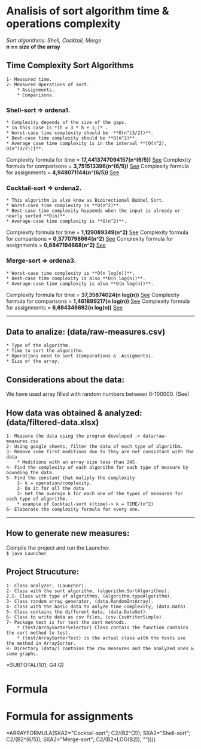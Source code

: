 # Analisis of sort algorithm time & operations complexity  

*Sort algorithms: Shell, Cocktail, Merge*  
**n == size of the array**  

## Time Complexity Sort Algorithms
    1- Measured time.
    2- Measured Operations of sort.
        * Assignments.
        * Comparisons.

### Shell-sort => ordena1.
    * Complexity depends of the size of the gaps.
    * In this case is *(h = 3 * h + 1;)* .
    * Worst-case time complexity should be  **O(n^(3/2))**.
    * Best-case time complexity should be **O(n^2)**.
    * Average case time complexity is in the interval **[O(n^2), O(n^(3/2))]**.
  
Complexity formula for time = **17,4413747094157(n^(6/5))**  [See](data/Shell-sort-Time.png)
Complexity formula for comparisons = **3,751513396(n^(6/5))**  [See](data/Shell-sort-Comparisons.png)
Complexity formula for assignments = **4,948071144(n^(6/5))**  [See](data/Shell-Assignments.png)


### Cocktail-sort => ordena2.
    * This algorithm is also know as Bidirectional Bubbel Sort.
    * Worst-case time complexity is **O(n^2)**.
    * Best-case time complexity happends when the input is already or nearly sorted **O(n)**.
    * Average-case time complexity is **O(n^2)**.
  
Complexity formula for time = **1,129089349(n^2)**  [See](data/Cocktail-sort-Time.png)
Complexity formula for comparisons = **0,3770798664(n^2)**  [See](data/Cocktail-sort-Comparisons.png)
Complexity formula for assignments = **0,6847194668(n^2)**  [See](data/Cocktail-sort-Assignments.png)

### Merge-sort => ordena3. 
    * Worst-case time complexity is **O(n log(n))**.
    * Best-case time complexity is also **O(n log(n))**.
    * Average-case time complexity is also **O(n log(n))**.
  
Complexity formula for time = **37,35874024(n log(n))**  [See](data/Merge-sort-Time.png)
Complexity formula for comparisons = **1,461899217(n log(n))**  [See](data/Merge-sort-Comparisons.png)
Complexity formula for assignments = **6,694346692(n log(n))**  [See](data/Merge-sort-Assignments.png)

---
## Data to analize: (data/raw-measures.csv)
	* Type of the algorithm.
    * Time to sort the algorithm.
	* Operations need to sort (Comparations &  Assigments).
	* Size of the array.

## Considerations about the data:
We have used array filled with random numbers between 0-100000. (See)

## How data was obtained & analyzed: (data/filtered-data.xlsx)
    1- Measure the data using the program developed -> data/raw-measures.csv
    2- Using google sheets, filter the data of each type of algorithm.
    3- Remove some first meditions due to they are not consistant with the data
        * Meditions with an array size less than 245.
    4- Find the complexity of each algorithm for each type of measure by bounding the data.
    5- Find the constant that muliply the complexity
        1- k = operation/complexity.
        2- Do it for all the data
        3- Get the average k for each one of the types of measures for each type of algorithm.
        * example of Cocktail-sort k(time)-> k = TIME/(n^2)
    6- Elaborate the complexity formula for every one.
---

## How to generate new measures:
Compile the project and run the Launcher.  
<code>$ java Launcher</code>

## Project Strucuture:
    1- Class analyzer, (Launcher).
    2- Class with the sort algorithm, (algorithm.SortAlgorithms).
    2.1- Class with type of algorithms, (algorithm.typeAlgorithm).
    3- Class random array generator, (data.RandomIntArray).
    4- Class with the basic data to anlyze time complexity, (data.Data).
    5- Class contains the different data, (data.DataSet).
    6- Class to write data as csv files, (csv.CsvWriterSimple).
    7- Package test is for test the sort methods.
        * (test/ArraySorterSelector) Class contais the function contains the sort method to test.
        * (test/ArraySorterTest) is the actual class with the tests use the method in ArraySorter.
    8- Directory (data/) contains the raw measures and the analyzed ones & some graphs.



=SUBTOTAL(101; G4:G)

# Formula 
# Formula for assignments
=ARRAYFORMULA(SI(A2="Cocktail-sort"; C2/(B2^(2)); SI(A2="Shell-sort"; C2/(B2^(6/5)); SI(A2="Merge-sort"; C2/(B2*LOG(B2)); ""))))